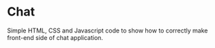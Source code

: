 # Chat

Simple HTML, CSS and Javascript code to show how to correctly make front-end side of chat application.
